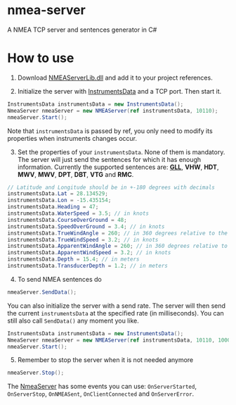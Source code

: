 # nmea-server
A NMEA TCP server and sentences generator in C#

# How to use

1. Download [NMEAServerLib.dll](https://github.com/expilu/nmea-server/releases/download/v1.0.0.0/NMEAServerLib.dll) and add it to your project references.

2. Initialize the server with [InstrumentsData](https://github.com/expilu/nmea-server/blob/v1.0.0.0/NMEAServerLib/InstrumentsData.cs) and a TCP port. Then start it.
```C#
InstrumentsData instrumentsData = new InstrumentsData(); 
NmeaServer nmeaServer = new NMEAServer(ref instrumentsData, 10110);
nmeaServer.Start();
```
Note that `instrumentsData` is passed by ref, you only need to modify its properties when instruments changes occur.

3. Set the properties of your `instrumentsData`. None of them is mandatory. The server will just send the sentences for which it has enough information. Currently the supported sentences are: **[GLL](http://www.catb.org/gpsd/NMEA.html#_gll_geographic_position_latitude_longitude)**, **VHW**, **HDT**, **MWV**, **MWV**, **DPT**, **DBT**, **VTG** and **RMC**.
```C#
// Latitude and Longitude should be in +-180 degrees with decimals
instrumentsData.Lat = 28.134529;
instrumentsData.Lon = -15.435154;
instrumentsData.Heading = 47;
instrumentsData.WaterSpeed = 3.5; // in knots
instrumentsData.CourseOverGround = 48;
instrumentsData.SpeedOverGround = 3.4; // in knots
instrumentsData.TrueWindAngle = 260; // in 360 degrees relative to the heading
instrumentsData.TrueWindSpeed = 3.2; // in knots
instrumentsData.ApparentWindAngle = 260; // in 360 degrees relative to the heading
instrumentsData.ApparentWindSpeed = 3.2; // in knots
instrumentsData.Depth = 15.4; // in meters
instrumentsData.TransducerDepth = 1.2; // in meters
```

4. To send NMEA sentences do
```C#
nmeaServer.SendData();
```
You can also initialize the server with a send rate. The server will then send the current `instrumentsData` at the specified rate (in milliseconds). You can still also call `SendData()` any moment you like.
```C#
InstrumentsData instrumentsData = new InstrumentsData(); 
NmeaServer nmeaServer = new NMEAServer(ref instrumentsData, 10110, 10000);
nmeaServer.Start();
```

5. Remember to stop the server when it is not needed anymore
```C#
nmeaServer.Stop();
```

The [NmeaServer](https://github.com/expilu/nmea-server/blob/v1.0.0.0/NMEAServerLib/NMEAServer.cs) has some events you can use: `OnServerStarted`, `OnServerStop`, `OnNMEASent`, `OnClientConnected` and `OnServerError`.
